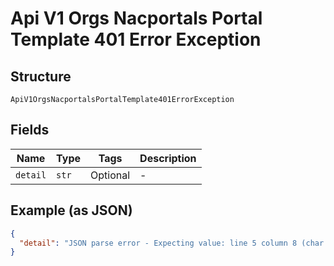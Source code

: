 
# Api V1 Orgs Nacportals Portal Template 401 Error Exception

## Structure

`ApiV1OrgsNacportalsPortalTemplate401ErrorException`

## Fields

| Name | Type | Tags | Description |
|  --- | --- | --- | --- |
| `detail` | `str` | Optional | - |

## Example (as JSON)

```json
{
  "detail": "JSON parse error - Expecting value: line 5 column 8 (char 56)"
}
```

